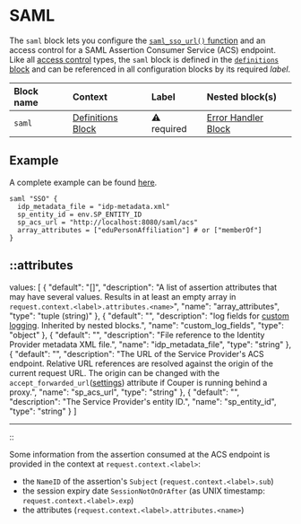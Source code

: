 # SAML

The `saml` block lets you configure the [`saml_sso_url()` function](../functions) and an access
control for a SAML Assertion Consumer Service (ACS) endpoint.
Like all [access control](../access-control) types, the `saml` block is defined in
the [`definitions` block](definitions) and can be referenced in all configuration blocks by its
required _label_.

| Block name | Context                                 | Label            | Nested block(s)                             |
|:-----------|:----------------------------------------|:-----------------|:--------------------------------------------|
| `saml`     | [Definitions Block](definitions) | &#9888; required | [Error Handler Block](error_handler) |

## Example

A complete example can be found [here](https://github.com/avenga/couper-examples/tree/master/saml).

```hcl
saml "SSO" {
  idp_metadata_file = "idp-metadata.xml"
  sp_entity_id = env.SP_ENTITY_ID
  sp_acs_url = "http://localhost:8080/saml/acs"
  array_attributes = ["eduPersonAffiliation"] # or ["memberOf"]
}
```


::attributes
---
values: [
  {
    "default": "[]",
    "description": "A list of assertion attributes that may have several values. Results in at least an empty array in `request.context.<label>.attributes.<name>`",
    "name": "array_attributes",
    "type": "tuple (string)"
  },
  {
    "default": "",
    "description": "log fields for [custom logging](/observation/logging#custom-logging). Inherited by nested blocks.",
    "name": "custom_log_fields",
    "type": "object"
  },
  {
    "default": "",
    "description": "File reference to the Identity Provider metadata XML file.",
    "name": "idp_metadata_file",
    "type": "string"
  },
  {
    "default": "",
    "description": "The URL of the Service Provider's ACS endpoint. Relative URL references are resolved against the origin of the current request URL. The origin can be changed with the `accept_forwarded_url`([settings](settings)) attribute if Couper is running behind a proxy.",
    "name": "sp_acs_url",
    "type": "string"
  },
  {
    "default": "",
    "description": "The Service Provider's entity ID.",
    "name": "sp_entity_id",
    "type": "string"
  }
]

---
::

Some information from the assertion consumed at the ACS endpoint is provided in the context at `request.context.<label>`:

  - the `NameID` of the assertion's `Subject` (`request.context.<label>.sub`)
  - the session expiry date `SessionNotOnOrAfter` (as UNIX timestamp: `request.context.<label>.exp`)
  - the attributes (`request.context.<label>.attributes.<name>`)
